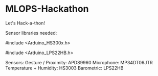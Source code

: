 # MLOPS-Hackathon
Let's Hack-a-thon! 


Sensor libraries needed: 

#include <Arduino_HS300x.h>

#include <Arduino_LPS22HB.h>

Sensors:
Gesture / Proximity: APDS9960
Microphone: MP34DT06JTR
Temperature + Humidity: HS3003
Barometric: LPS22HB